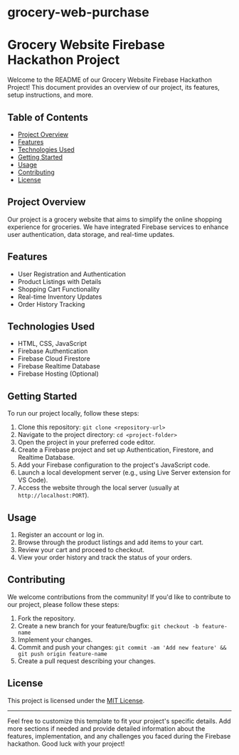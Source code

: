 # grocery-web-purchase
# Grocery Website Firebase Hackathon Project

Welcome to the README of our Grocery Website Firebase Hackathon Project! This document provides an overview of our project, its features, setup instructions, and more.

## Table of Contents

- [Project Overview](#project-overview)
- [Features](#features)
- [Technologies Used](#technologies-used)
- [Getting Started](#getting-started)
- [Usage](#usage)
- [Contributing](#contributing)
- [License](#license)

## Project Overview

Our project is a grocery website that aims to simplify the online shopping experience for groceries. We have integrated Firebase services to enhance user authentication, data storage, and real-time updates.

## Features

- User Registration and Authentication
- Product Listings with Details
- Shopping Cart Functionality
- Real-time Inventory Updates
- Order History Tracking

## Technologies Used

- HTML, CSS, JavaScript
- Firebase Authentication
- Firebase Cloud Firestore
- Firebase Realtime Database
- Firebase Hosting (Optional)

## Getting Started

To run our project locally, follow these steps:

1. Clone this repository: `git clone <repository-url>`
2. Navigate to the project directory: `cd <project-folder>`
3. Open the project in your preferred code editor.
4. Create a Firebase project and set up Authentication, Firestore, and Realtime Database.
5. Add your Firebase configuration to the project's JavaScript code.
6. Launch a local development server (e.g., using Live Server extension for VS Code).
7. Access the website through the local server (usually at `http://localhost:PORT`).

## Usage

1. Register an account or log in.
2. Browse through the product listings and add items to your cart.
3. Review your cart and proceed to checkout.
4. View your order history and track the status of your orders.

## Contributing

We welcome contributions from the community! If you'd like to contribute to our project, please follow these steps:

1. Fork the repository.
2. Create a new branch for your feature/bugfix: `git checkout -b feature-name`
3. Implement your changes.
4. Commit and push your changes: `git commit -am 'Add new feature' && git push origin feature-name`
5. Create a pull request describing your changes.

## License

This project is licensed under the [MIT License](LICENSE).

---

Feel free to customize this template to fit your project's specific details. Add more sections if needed and provide detailed information about the features, implementation, and any challenges you faced during the Firebase hackathon. Good luck with your project!
